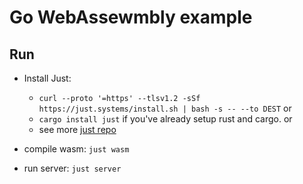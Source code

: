 
# Go WebAssewmbly example

## Run

- Install Just:
    - `curl --proto '=https' --tlsv1.2 -sSf https://just.systems/install.sh | bash -s -- --to DEST` or 
    - `cargo install just` if you've already setup rust and cargo. or 
    - see more [just repo](https://github.com/casey/just)

- compile wasm: `just wasm`

- run server: `just server`